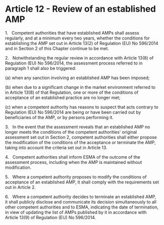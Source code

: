 # Article 12 - Review of an established AMP


1.   Competent authorities that have established AMPs shall assess regularly, and at a minimum every two years, whether the conditions for establishing the AMP set out in Article 13(2) of Regulation (EU) No 596/2014 and in Section 2 of this Chapter continue to be met.

2.   Notwithstanding the regular review in accordance with Article 13(8) of Regulation (EU) No 596/2014, the assessment process referred to in paragraph 1 shall also be triggered:

(a) when any sanction involving an established AMP has been imposed;

(b) when due to a significant change in the market environment referred to in Article 13(8) of that Regulation, one or more of the conditions of acceptance of an established practice are no longer met;

(c) when a competent authority has reasons to suspect that acts contrary to Regulation (EU) No 596/2014 are being or have been carried out by beneficiaries of the AMP, or by persons performing it.

3.   In the event that the assessment reveals that an established AMP no longer meets the conditions of the competent authorities' original assessment set out in Section 2, competent authorities shall either propose the modification of the conditions of the acceptance or terminate the AMP, taking into account the criteria set out in Article 13.

4.   Competent authorities shall inform ESMA of the outcome of the assessment process, including when the AMP is maintained without modification.

5.   Where a competent authority proposes to modify the conditions of acceptance of an established AMP, it shall comply with the requirements set out in Article 2.

6.   Where a competent authority decides to terminate an established AMP, it shall publicly disclose and communicate its decision simultaneously to all other competent authorities and to ESMA, indicating the date of termination, in view of updating the list of AMPs published by it in accordance with Article 13(9) of Regulation (EU) No 596/2014.
